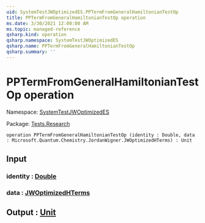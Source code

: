 ```yaml
---
uid: SystemTestJWOptimizedES.PPTermFromGeneralHamiltonianTestOp
title: PPTermFromGeneralHamiltonianTestOp operation
ms.date: 3/30/2021 12:00:00 AM
ms.topic: managed-reference
qsharp.kind: operation
qsharp.namespace: SystemTestJWOptimizedES
qsharp.name: PPTermFromGeneralHamiltonianTestOp
qsharp.summary: ''
---
```


# PPTermFromGeneralHamiltonianTestOp operation

Namespace: [SystemTestJWOptimizedES](xref:SystemTestJWOptimizedES)

Package: [Tests.Research](https://nuget.org/packages/Tests.Research)




```qsharp
operation PPTermFromGeneralHamiltonianTestOp (identity : Double, data : Microsoft.Quantum.Chemistry.JordanWigner.JWOptimizedHTerms) : Unit
```


## Input

### identity : [Double](xref:microsoft.quantum.lang-ref.double)




### data : [JWOptimizedHTerms](xref:Microsoft.Quantum.Chemistry.JordanWigner.JWOptimizedHTerms)





## Output : [Unit](xref:microsoft.quantum.lang-ref.unit)

